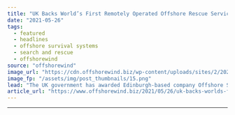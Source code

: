 ```yaml
---
title: "UK Backs World’s First Remotely Operated Offshore Rescue Service"
date: "2021-05-26"
tags: 
  - featured
  - headlines
  - offshore survival systems
  - search and rescue
  - offshorewind
source: "offshorewind"
image_url: "https://cdn.offshorewind.biz/wp-content/uploads/sites/2/2021/05/26151003/Offshore-Survival-Systems.png"
image_fp: "/assets/img/post_thumbnails/15.png"
lead: "The UK government has awarded Edinburgh-based company Offshore Survival Systems with funding to develop"
article_url: "https://www.offshorewind.biz/2021/05/26/uk-backs-worlds-first-remotely-operated-offshore-rescue-service/"
---
```


---
